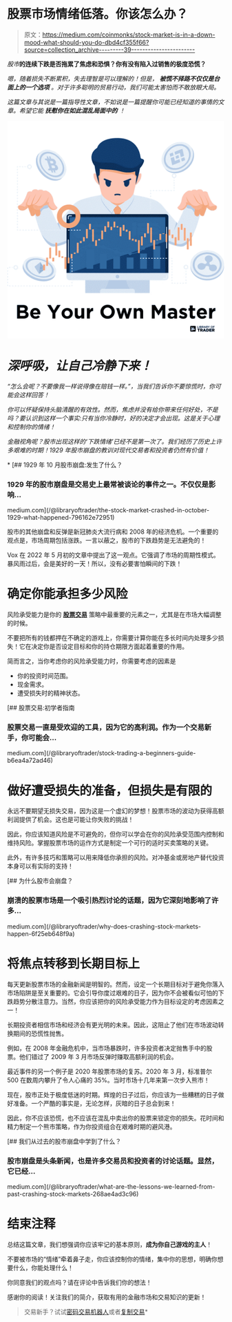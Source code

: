 # 股票市场情绪低落。你该怎么办？

> 原文：<https://medium.com/coinmonks/stock-market-is-in-a-down-mood-what-should-you-do-dbd4cf355f66?source=collection_archive---------39----------------------->

*股市***的连续下跌是否拖累了焦虑和恐惧？你有没有陷入过销售的极度恐慌？**

*嗯，随着损失不断累积，失去理智是可以理解的！但是， ***被慌不择路不仅仅是台面上的一个选项*** *。对于许多聪明的贸易行动，我们可能太害怕而不敢放眼大局。**

*这篇文章与其说是一篇指导性文章，不如说是一篇提醒你可能已经知道的事情的文章。希望它能 ***抚慰你在如此混乱局面中的*** *！**

*![](img/22c15ea907acda18719bd7533df88da0.png)*

# *深呼吸，让自己冷静下来！*

*“怎么会呢？不要像我一样说得像在赔钱一样。”，当我们告诉你不要惊慌时，你可能会这样回答！*

*你可以怀疑保持头脑清醒的有效性。然而，焦虑并没有给你带来任何好处，不是吗？要认识到这样一个事实:只有当你冷静时，好的决定才会出现。这是关于心理和控制你的情绪！*

*金融视角呢？股市出现这样的‘下跌情绪’已经不是第一次了。我们经历了历史上许多艰难的时期！1929 年股市崩盘的教训对现代交易者和投资者仍然有价值！*

*[](/@libraryoftrader/the-stock-market-crashed-in-october-1929-what-happened-796162e72951) [## 1929 年 10 月股市崩盘:发生了什么？

### 1929 年的股市崩盘是交易史上最常被谈论的事件之一。不仅仅是影响…

medium.com](/@libraryoftrader/the-stock-market-crashed-in-october-1929-what-happened-796162e72951) 

股市的其他崩盘和反弹是新冠肺炎大流行病和 2008 年的经济危机。一个重要的观点是，市场周期包括涨跌。一言以蔽之，股市的下跌趋势是无法避免的！

Vox 在 2022 年 5 月初的文章中提出了这一观点。它强调了市场的周期性模式。暴风雨过后，会是美好的一天！所以，没有必要害怕瞬间的下跌！

# 确定你能承担多少风险

风险承受能力是你的 [**股票交易**](/@libraryoftrader/stock-trading-a-beginners-guide-b6ea4a72ad46) 策略中最重要的元素之一，尤其是在市场大幅调整的时候。

不要把所有的钱都押在不确定的游戏上，你需要计算你能在多长时间内处理多少损失！它在决定你是否设定目标和你的持仓期限方面起着重要的作用。

简而言之，当你考虑你的风险承受能力时，你需要考虑的因素是

*   你的投资时间范围。
*   现金需求。
*   遭受损失时的精神状态。

[](/@libraryoftrader/stock-trading-a-beginners-guide-b6ea4a72ad46) [## 股票交易:初学者指南

### 股票交易一直是受欢迎的工具，因为它的高利润。作为一个交易新手，你可能会…

medium.com](/@libraryoftrader/stock-trading-a-beginners-guide-b6ea4a72ad46) 

# 做好遭受损失的准备，但损失是有限的

永远不要期望无损失交易，因为这是一个虚幻的梦想！股票市场的波动为获得高额利润提供了机会。这也是可能让你失败的挑战！

因此，你应该知道风险是不可避免的，但你可以学会在你的风险承受范围内控制和维持风险。掌握股票市场的运作方式是制定一个可行的适时买卖策略的关键。

此外，有许多技巧和策略可以用来降低你承担的风险。对冲基金或房地产替代投资本身可以有实际的支持！

[](/@libraryoftrader/why-does-crashing-stock-markets-happen-6f25eb648f9a) [## 为什么股市会崩盘？

### 崩溃的股票市场是一个吸引热烈讨论的话题，因为它深刻地影响了许多…

medium.com](/@libraryoftrader/why-does-crashing-stock-markets-happen-6f25eb648f9a) 

# 将焦点转移到长期目标上

每天更新股票市场的金融新闻是明智的。然而，设定一个长期目标对于避免你落入市场陷阱是至关重要的。它会引导你度过艰难的日子，因为你不会被看似可怕的下跌趋势分散注意力。当然，你应该把你的风险承受能力作为目标设定的考虑因素之一！

长期投资者相信市场和经济会有更光明的未来。因此，这阻止了他们在市场波动转换期间的恐慌性抛售。

例如，在 2008 年金融危机中，当市场暴跌时，许多投资者决定抛售手中的股票。他们错过了 2009 年 3 月市场反弹时赚取高额利润的机会。

最近事件的另一个例子是 2020 年股票市场的复苏。2020 年 3 月，标准普尔 500 在数周内攀升了令人心痛的 35%。当时市场十几年来第一次步入熊市！

现在，股市正处于极度低迷的时期。辉煌的日子过后，你应该为一些糟糕的日子做好准备。一个严酷的事实是，无论怎样，灰暗的日子总会到来！

因此，你不应该恐慌，也不应该在混乱中卖出你的股票来锁定你的损失。花时间和精力制定一个熊市策略，作为你投资组合在艰难时期的避风港。

[](/@libraryoftrader/what-are-the-lessons-we-learned-from-past-crashing-stock-markets-268ae4ad3c96) [## 我们从过去的股市崩盘中学到了什么？

### 股市崩盘是头条新闻，也是许多交易员和投资者的讨论话题。显然，它已经…

medium.com](/@libraryoftrader/what-are-the-lessons-we-learned-from-past-crashing-stock-markets-268ae4ad3c96) 

# 结束注释

总结这篇文章，我们想强调你应该牢记的基本原则，**成为你自己游戏的主人**！

不要被市场的“情绪”牵着鼻子走，你应该控制你的情绪，集中你的思想，明确你想要什么，你能处理什么！

你同意我们的观点吗？请在评论中告诉我们你的想法！

感谢你的阅读！关注我们的简介，获取有用的金融市场和交易知识的更新！

> 交易新手？试试[密码交易机器人](/coinmonks/crypto-trading-bot-c2ffce8acb2a)或者[复制交易](/coinmonks/top-10-crypto-copy-trading-platforms-for-beginners-d0c37c7d698c)*